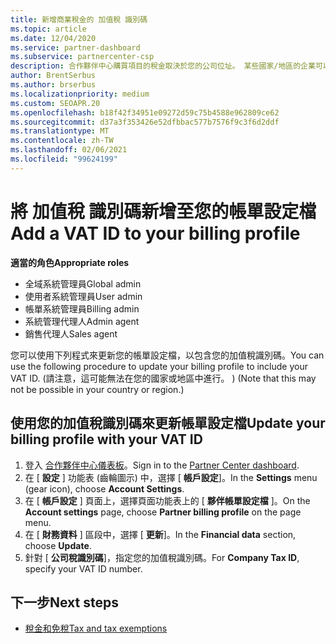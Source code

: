 ```yaml
---
title: 新增商業稅金的 加值稅 識別碼
ms.topic: article
ms.date: 12/04/2020
ms.service: partner-dashboard
ms.subservice: partnercenter-csp
description: 合作夥伴中心購買項目的稅金取決於您的公司位址。 某些國家/地區的企業可以提供他們的加值稅 (VAT) 編號或當地的對等項目。
author: BrentSerbus
ms.author: brserbus
ms.localizationpriority: medium
ms.custom: SEOAPR.20
ms.openlocfilehash: b18f42f34951e09272d59c75b4588e962809ce62
ms.sourcegitcommit: d37a3f353426e52dfbbac577b7576f9c3f6d2ddf
ms.translationtype: MT
ms.contentlocale: zh-TW
ms.lasthandoff: 02/06/2021
ms.locfileid: "99624199"
---
```

# <a name="add-a-vat-id-to-your-billing-profile"></a><span data-ttu-id="ea301-104">將 加值稅 識別碼新增至您的帳單設定檔</span><span class="sxs-lookup"><span data-stu-id="ea301-104">Add a VAT ID to your billing profile</span></span>

<span data-ttu-id="ea301-105">**適當的角色**</span><span class="sxs-lookup"><span data-stu-id="ea301-105">**Appropriate roles**</span></span>

- <span data-ttu-id="ea301-106">全域系統管理員</span><span class="sxs-lookup"><span data-stu-id="ea301-106">Global admin</span></span>
- <span data-ttu-id="ea301-107">使用者系統管理員</span><span class="sxs-lookup"><span data-stu-id="ea301-107">User admin</span></span>
- <span data-ttu-id="ea301-108">帳單系統管理員</span><span class="sxs-lookup"><span data-stu-id="ea301-108">Billing admin</span></span>
- <span data-ttu-id="ea301-109">系統管理代理人</span><span class="sxs-lookup"><span data-stu-id="ea301-109">Admin agent</span></span>
- <span data-ttu-id="ea301-110">銷售代理人</span><span class="sxs-lookup"><span data-stu-id="ea301-110">Sales agent</span></span>

<span data-ttu-id="ea301-111">您可以使用下列程式來更新您的帳單設定檔，以包含您的加值稅識別碼。</span><span class="sxs-lookup"><span data-stu-id="ea301-111">You can use the following procedure to update your billing profile to include your VAT ID.</span></span> <span data-ttu-id="ea301-112"> (請注意，這可能無法在您的國家或地區中進行。 ) </span><span class="sxs-lookup"><span data-stu-id="ea301-112">(Note that this may not be possible in your country or region.)</span></span>

## <a name="update-your-billing-profile-with-your-vat-id"></a><span data-ttu-id="ea301-113">使用您的加值稅識別碼來更新帳單設定檔</span><span class="sxs-lookup"><span data-stu-id="ea301-113">Update your billing profile with your VAT ID</span></span>

1. <span data-ttu-id="ea301-114">登入 [合作夥伴中心儀表板](https://partner.microsoft.com/dashboard/)。</span><span class="sxs-lookup"><span data-stu-id="ea301-114">Sign in to the [Partner Center dashboard](https://partner.microsoft.com/dashboard/).</span></span>
2. <span data-ttu-id="ea301-115">在 [ **設定** ] 功能表 (齒輪圖示) 中，選擇 [ **帳戶設定**]。</span><span class="sxs-lookup"><span data-stu-id="ea301-115">In the **Settings** menu (gear icon), choose **Account Settings**.</span></span>
3. <span data-ttu-id="ea301-116">在 [ **帳戶設定** ] 頁面上，選擇頁面功能表上的 [ **夥伴帳單設定檔** ]。</span><span class="sxs-lookup"><span data-stu-id="ea301-116">On the **Account settings** page, choose **Partner billing profile** on the page menu.</span></span>
4. <span data-ttu-id="ea301-117">在 [ **財務資料** ] 區段中，選擇 [ **更新**]。</span><span class="sxs-lookup"><span data-stu-id="ea301-117">In the **Financial data** section, choose **Update**.</span></span>
5. <span data-ttu-id="ea301-118">針對 [ **公司稅識別碼**]，指定您的加值稅識別碼。</span><span class="sxs-lookup"><span data-stu-id="ea301-118">For **Company Tax ID**, specify your VAT ID number.</span></span>

## <a name="next-steps"></a><span data-ttu-id="ea301-119">下一步</span><span class="sxs-lookup"><span data-stu-id="ea301-119">Next steps</span></span>

- [<span data-ttu-id="ea301-120">稅金和免稅</span><span class="sxs-lookup"><span data-stu-id="ea301-120">Tax and tax exemptions</span></span>](tax-and-tax-exemptions.md)
